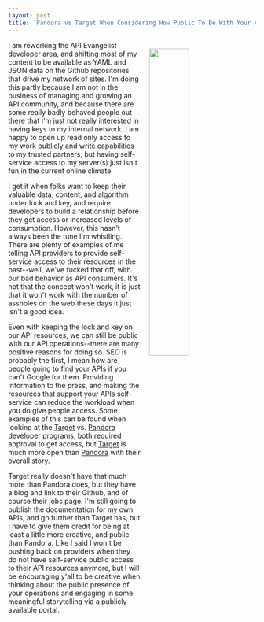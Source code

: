 ```yaml
---
layout: post
title: 'Pandora vs Target When Considering How Public To Be With Your API Operations'
---
```

<p><img style="padding: 15px;" src="http://kinlane-productions.s3.amazonaws.com/api_evangelist_site/blog/target_v_pandora.png" alt="" width="40%" align="right" /></p>
<p>I am reworking the API Evangelist developer area, and shifting most of my content to be available as YAML and JSON data on the Github repositories that drive my network of sites. I'm doing this partly because I am not in the business of managing and growing an API community, and because there are some really badly behaved people out there that I'm just not really interested in having keys to my internal network. I am happy to open up read only access to my work publicly and write capabilities to my trusted partners, but having self-service access to my server(s) just isn't fun in the current online climate.&nbsp;</p>
<p>I get it when folks want to keep their valuable data, content, and algorithm under lock and key, and require developers to build a relationship before they get access&nbsp;or increased levels of consumption. However, this hasn't always been the tune I'm whistling. There are plenty of examples of me telling API providers to provide self-service access to their resources in the past--well, we've fucked that off, with our bad behavior as API consumers. It's not that the concept won't work, it is just that it won't work with the number of assholes on the web these days it just isn't a good idea.</p>
<p>Even with keeping the lock and key on our API resources, we can still be public with our API operations--there are many positive reasons for doing so. SEO is probably the first, I mean how are people going to find your APIs if you can't Google for them. Providing information to the press, and making the resources that support your APIs self-service can reduce&nbsp;the workload when you do give people access. Some examples of this can be found when looking at the <a href="https://developer.target.com/">Target</a> vs. <a href="https://developer.pandora.com/">Pandora</a> developer programs, both required approval to get access, but <a href="https://developer.target.com/">Target</a> is much more open than <a href="https://developer.pandora.com/">Pandora</a> with their overall story.</p>
<p>Target really doesn't have that much more than Pandora does, but they have a blog and link to their Github, and of course their jobs page. I'm still going to publish the documentation for my own APIs, and go further than Target has, but I have to give them credit for being at least a little more creative, and public than Pandora. Like I said I won't be pushing back on providers when they do not have self-service public access to their API resources anymore, but I will be encouraging y'all to be creative when thinking about the public presence of your operations and engaging in some meaningful storytelling via a publicly available portal.</p>